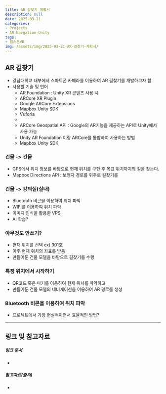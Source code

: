 ```yaml
---
title: AR 길찾기 계획서
description: null
date: 2025-03-21
categories:
- Projects
- AR-Navgation-Unity
tags:
- 캡스톤VR
img: /assets/img/2025-03-21-AR-길찾기-계획서/
---
```

## AR 길찾기
- 강남대학교 내부에서 스마트폰 카메라를 이용하여 AR 길찾기를 개발하고자 함
- 사용할 기술 및 언어
	- AR Foundation : Unity XR 콘텐츠 사용 시 
	- ARCore XR Plugin
	- Google ARCore Extensions
	- Mapbox Unity SDK
	- Vuforia
	- 
	- ARCore Geospatial API : Google의 AR기능을 제공하는 API로 Unity에서 사용 가능
	- Unity AR Foundation 이랑 ARCore를 통합하여 사용하는 방법
	- Mapbox Unity SDK

### 건물 -> 건물
- GPS에서 위치 정보를 바탕으로 현재 위치를 구한 후 목표 위치까지의 길을 찾는다.
- Mapbox Directions API : 보행자 경로를 위주로 길찾기를 


### 건물 -> 강의실(실내)
- Bluetooth 비콘을 이용하여 위치 파악
- WIFI를 이용하여 위치 파악
- 이미지 인식을 활용한 VPS
- AI 학습?

### 아무것도 안쓰기?
- 현재 위치를 선택 ex) 301호 
- 이후 현재 위치의 좌표를 받음
- 만들어둔 건물 모델을 바탕으로 길찾기를 수행

### 특정 위치에서 시작하기
- QR코드 혹은 마커를 이용하여 현재 위치를 파악하고
- 만들어둔 건물 모델의 네비게이션을 이용하여 AR 경로를 생성

### Bluetooth 비콘을 이용하여 위치 파악
- 프로젝트에서 가장 현실적이면서 효율적인 방법?




---
## 링크 및 참고자료

##### 링크 문서
- 

##### 참고자료(출처)
- 



